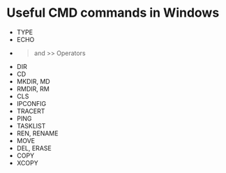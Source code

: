 # Useful CMD commands in Windows 

- TYPE
- ECHO
- > and >> Operators
- DIR
- CD
- MKDIR, MD
- RMDIR, RM
- CLS
- IPCONFIG
- TRACERT
- PING
- TASKLIST
- REN, RENAME
- MOVE
- DEL, ERASE
- COPY
- XCOPY


